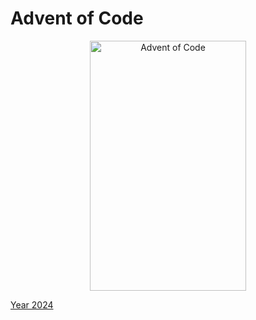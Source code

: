 # Advent of Code

<p align="center">
  <img src="https://user-images.githubusercontent.com/46886724/145045869-97cb7298-bb88-4d10-9e43-099a943d894c.png" alt="Advent of Code" width="250" height="400" />
</p>

[Year 2024](2024)

